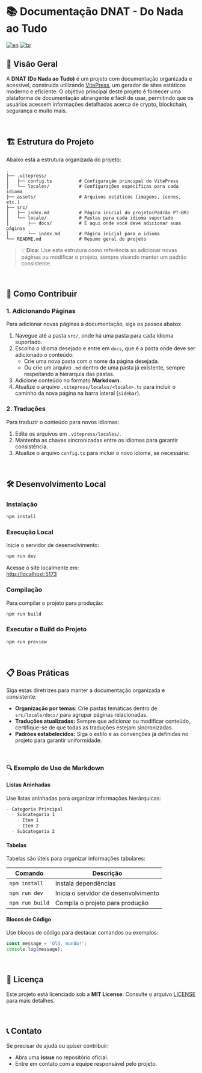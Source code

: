# 📚 Documentação DNAT - Do Nada ao Tudo

[![en](https://img.shields.io/badge/lang-en-red.svg)](./README.md)
[![br](https://img.shields.io/badge/lang-br-green.svg)](./README-br.md)

## 🌟 Visão Geral

A **DNAT (Do Nada ao Tudo)** é um projeto com documentação organizada e
acessível, construída utilizando [VitePress](https://vitepress.vuejs.org/), um
gerador de sites estáticos moderno e eficiente. O objetivo principal deste
projeto é fornecer uma plataforma de documentação abrangente e fácil de usar,
permitindo que os usuários acessem informações detalhadas acerca de crypto,
blockchain, segurança e muito mais.

<br>

## 🏗️ Estrutura do Projeto

Abaixo está a estrutura organizada do projeto:

```
.
├── .vitepress/
│   ├── config.ts          # Configuração principal do VitePress
│   └── locales/           # Configurações específicas para cada idioma
├── assets/                # Arquivos estáticos (imagens, ícones, etc.)
├── src/
│   ├── index.md           # Página inicial do projeto(Padrão PT-BR)
│   └── locale/            # Pastas para cada idioma suportado
│       ├── docs/          # É aqui onde você deve adicionar suas páginas
│       └── index.md       # Página inicial para o idioma
└── README.md              # Resumo geral do projeto
```

> 💡 **Dica:** Use esta estrutura como referência ao adicionar novas páginas ou
> modificar o projeto, sempre visando manter um padrão consistente.

<br>

## 🤝 Como Contribuir

### 1. Adicionando Páginas

Para adicionar novas páginas à documentação, siga os passos abaixo:

1. Navegue até a pasta `src/`, onde há uma pasta para cada idioma suportado.
2. Escolha o idioma desejado e entre em `docs`, que é a pasta onde deve ser
   adicionado o conteúdo:
   - Crie uma nova pasta com o nome da página desejada.
   - Ou crie um arquivo `.md` dentro de uma pasta já existente, sempre
     respeitando a hierarquia das pastas.
3. Adicione conteúdo no formato **Markdown**.
4. Atualize o arquivo `.vitepress/locales/<locale>.ts` para incluir o caminho da
   nova página na barra lateral (`sidebar`).

### 2. Traduções

Para traduzir o conteúdo para novos idiomas:

1. Edite os arquivos em `.vitepress/locales/`.
2. Mantenha as chaves sincronizadas entre os idiomas para garantir consistência.
3. Atualize o arquivo `config.ts` para incluir o novo idioma, se necessário.

<br>

## 🛠️ Desenvolvimento Local

### Instalação

```bash
npm install
```

### Execução Local

Inicie o servidor de desenvolvimento:

```bash
npm run dev
```

Acesse o site localmente em:  
[http://localhost:5173](http://localhost:5173)

### Compilação

Para compilar o projeto para produção:

```bash
npm run build
```

### Executar o Build do Projeto

```bash
npm run preview
```

<br>

## 📋 Boas Práticas

Siga estas diretrizes para manter a documentação organizada e consistente:

- **Organização por temas:** Crie pastas temáticas dentro de `src/locale/docs/`
  para agrupar páginas relacionadas.
- **Traduções atualizadas:** Sempre que adicionar ou modificar conteúdo,
  certifique-se de que todas as traduções estejam sincronizadas.
- **Padrões estabelecidos:** Siga o estilo e as convenções já definidas no
  projeto para garantir uniformidade.

<br>

### 🔍 Exemplo de Uso de Markdown

#### Listas Aninhadas

Use listas aninhadas para organizar informações hierárquicas:

```markdown
- Categoria Principal
  - Subcategoria 1
    - Item 1
    - Item 2
  - Subcategoria 2
```

#### Tabelas

Tabelas são úteis para organizar informações tabulares:

| Comando         | Descrição                            |
| --------------- | ------------------------------------ |
| `npm install`   | Instala dependências                 |
| `npm run dev`   | Inicia o servidor de desenvolvimento |
| `npm run build` | Compila o projeto para produção      |

#### Blocos de Código

Use blocos de código para destacar comandos ou exemplos:

```javascript
const message = 'Olá, mundo!';
console.log(message);
```

<br>

## 📜 Licença

Este projeto está licenciado sob a **MIT License**. Consulte o arquivo
[LICENSE](./LICENCE.txt) para mais detalhes.

<br>

## 📞 Contato

Se precisar de ajuda ou quiser contribuir:

- Abra uma **issue** no repositório oficial.
- Entre em contato com a equipe responsável pelo projeto.
